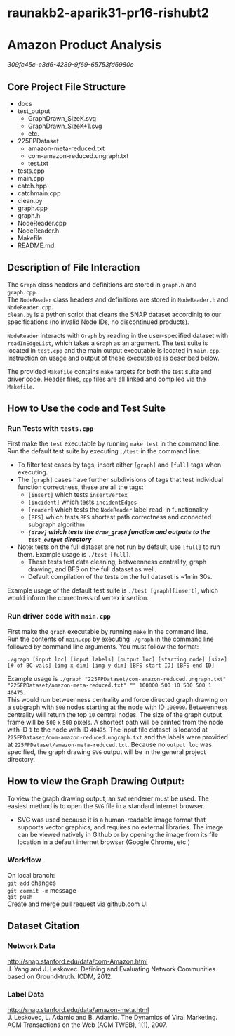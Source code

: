 # raunakb2-aparik31-pr16-rishubt2
# Amazon Product Analysis 
*309fc45c-e3d6-4289-9f69-65753fd6980c*

## Core Project File Structure
* docs <br>
* test_output<br>
  * GraphDrawn_SizeK.svg <br>
  * GraphDrawn_SizeK+1.svg <br>
  * etc.<br>
* 225FPDataset<br>
  * amazon-meta-reduced.txt<br>
  * com-amazon-reduced.ungraph.txt<br>
  * test.txt<br>
* tests.cpp <br>
* main.cpp <br>
* catch.hpp<br>
* catchmain.cpp<br>
* clean.py<br>
* graph.cpp<br>
* graph.h<br>
* NodeReader.cpp<br>
* NodeReader.h<br>
* Makefile<br>
* README.md<br>

## Description of File Interaction

The `Graph` class headers and definitions are stored in `graph.h` and `graph.cpp`. <br>
The `NodeReader` class headers and definitions are stored in `NodeReader.h` and `NodeReader.cpp`. <br>
`clean.py` is a python script that cleans the SNAP dataset accordinig to our specifications (no invalid Node IDs, no discontinued products).

`NodeReader` interacts with `Graph` by reading in the user-specified dataset with `readInEdgeList`, which takes a `Graph` as an argument. The test suite is located in `test.cpp` and the main output executable is located in `main.cpp`. Instruction on usage and output of these executables is described below.

The provided `Makefile` contains `make` targets for both the test suite and driver code. Header files, `cpp` files are all linked and compiled via the `Makefile`.


## How to Use the code and Test Suite

### Run Tests with `tests.cpp` <br>

First make the `test` executable by running `make test` in the command line. <br>
Run the default test suite by executing `./test` in the command line. <br>
* To filter test cases by tags, insert either `[graph]` and `[full]` tags when executing.
* The `[graph]` cases have further subdivisions of tags that test individual function correctness, these are all the tags:
  * `[insert]` which tests `insertVertex` 
  * `[incident]` which tests `incidentEdges`
  * `[reader]` which tests the `NodeReader` label read-in functionality
  * `[BFS]` which tests `BFS` shortest path correctness and connected subgraph algorithm
  * ***`[draw]` which tests the `draw_graph` function and outputs to the `test_output` directory***
* Note: tests on the full dataset are not run by default, use `[full]` to run them. Example usage is `./test [full]`. <br>
  * These tests test data cleaning, betweenness centrality, graph drawing, and BFS on the full dataset as well. 
  * Default compilation of the tests on the full dataset is ~1min 30s.

Example usage of the default test suite is `./test [graph][insert]`, which would inform the correctness of vertex insertion.

### Run driver code with `main.cpp`
First make the `graph` executable by running `make` in the command line. <br>
Run the contents of `main.cpp` by executing `./graph` in the command line followed by command line arguments. You must follow the format: <br>

`./graph [input loc] [input labels] [output loc] [starting node] [size] [# of BC vals] [img x dim] [img y dim] [BFS start ID] [BFS end ID]`

Example usage is `./graph "225FPDataset/com-amazon-reduced.ungraph.txt" "225FPDataset/amazon-meta-reduced.txt" "" 100000 500 10 500 500 1 40475`. <br>
This would run betweenness centrality and force directed graph drawing on a subgraph with `500` nodes starting at the node with ID `100000`. Betweenness centrality will return the top `10` central nodes. The size of the graph output frame will be `500` x `500` pixels. A shortest path will be printed from the node with ID `1` to the node with ID `40475`. The input file dataset is located at `225FPDataset/com-amazon-reduced.ungraph.txt` and the labels were provided at `225FPDataset/amazon-meta-reduced.txt`. Because no `output loc` was specified, the graph drawing `SVG` output will be in the general project directory.

## How to view the Graph Drawing Output:
To view the graph drawing output, an `SVG` renderer must be used. The easiest method is to open the `SVG` file in a standard internet browser.
* SVG was used because it is a human-readable image format that supports vector graphics, and requires no external libraries. The image can be viewed natively in Github or by opening the image from its file location in a default internet browser (Google Chrome, etc.)
### Workflow

On local branch: <br>
`git add` changes <br>
`git commit -m` message <br>
`git push` <br>
Create and merge pull request via github.com UI

## Dataset Citation
### Network Data
http://snap.stanford.edu/data/com-Amazon.html <br>
J. Yang and J. Leskovec. Defining and Evaluating Network Communities based on Ground-truth. ICDM, 2012. <br>

### Label Data
http://snap.stanford.edu/data/amazon-meta.html <br>
J. Leskovec, L. Adamic and B. Adamic. The Dynamics of Viral Marketing. ACM Transactions on the Web (ACM TWEB), 1(1), 2007.
